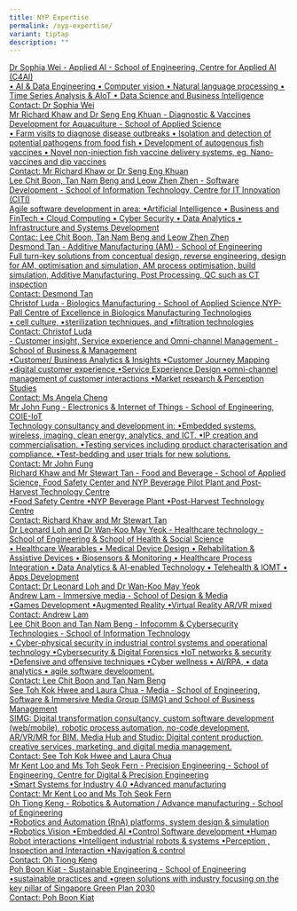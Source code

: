 ```yaml
---
title: NYP Expertise
permalink: /nyp-expertise/
variant: tiptap
description: ""
---
```

<p></p>
<div class="isomer-card-grid"><a rel="noopener noreferrer nofollow" href="Mailto: sophia_wei@nyp.edu.sg" class="isomer-card"><div class="isomer-card-body"><div class="isomer-card-title">Dr Sophia Wei - Applied AI - School of Engineering, Centre for Applied AI (C4AI)</div><div class="isomer-card-description">•	AI &amp; Data Engineering
•	Computer vision
•	Natural language processing
•	Time Series Analysis &amp; AIoT
•	Data Science and Business Intelligence</div><div class="isomer-card-link">Contact: Dr Sophia Wei</div></div></a>
<a rel="noopener noreferrer nofollow" href="Mailto: Richard_Khaw@nyp.edu.sg; seng_eng_khuan@nyp.edu.sg" class="isomer-card">
<div class="isomer-card-body">
<div class="isomer-card-title">Mr Richard Khaw and Dr Seng Eng Khuan - Diagnostic &amp; Vaccines Development
for Aquaculture - School of Applied Science</div>
<div class="isomer-card-description">• Farm visits to diagnose disease outbreaks • Isolation and detection
of potential pathogens from food fish • Development of autogenous fish
vaccines • Novel non-injection fish vaccine delivery systems, eg. Nano-vaccines
and dip vaccines</div>
<div class="isomer-card-link">Contact: Mr Richard Khaw or Dr Seng Eng Khuan</div>
</div>
</a><a rel="noopener noreferrer nofollow" href="Mailto:lee_chit_boon@nyp.edu.sg; tan_nam_beng@nyp.edu.sg; leow_zhen_zhen@nyp.edu.sg" class="isomer-card"><div class="isomer-card-body"><div class="isomer-card-title">Lee Chit Boon, Tan Nam Beng and Leow Zhen Zhen - Software Development - School of Information Technology, Centre for IT Innovation (CITI)</div><div class="isomer-card-description">Agile software development in area:	
•Artificial Intelligence
•	Business and FinTech
•	Cloud Computing
•	Cyber Security
•	Data Analytics
•	Infrastructure and Systems Development</div><div class="isomer-card-link">Contac: Lee Chit Boon, Tan Nam Beng and Leow Zhen Zhen</div></div></a>
<a rel="noopener noreferrer nofollow" href="Mailto:desmond_tan@nyp.edu.sg" class="isomer-card">
<div class="isomer-card-body">
<div class="isomer-card-title">Desmond Tan - Additive Manufacturing (AM) - School of Engineering</div>
<div class="isomer-card-description">Full turn-key solutions from conceptual design, reverse engineering, design
for AM, optimisation and simulation, AM process optimisation, build simulation,
Additive Manufacturing, Post Processing, QC such as CT inspection</div>
<div class="isomer-card-link">Contact: Desmond Tan</div>
</div>
</a><a rel="noopener noreferrer nofollow" href="Mailto:christof_luda@nyp.edu.sg" class="isomer-card"><div class="isomer-card-body"><div class="isomer-card-title">Christof Luda - Biologics Manufacturing - School of Applied Science,NYP-Pall Centre of Excellence in Biologics Manufacturing Technologies</div><div class="isomer-card-description">• cell culture, 
•sterilization techniques, and 
•filtration technologies</div><div class="isomer-card-link">Contact: Christof Luda</div></div></a>
<a rel="noopener noreferrer nofollow" href="Mailto:angela_cheng@nyp.edu.sg" class="isomer-card">
<div class="isomer-card-body">
<div class="isomer-card-title">- Customer insight, Service experience and Omni-channel Management - School
of Business &amp; Management</div>
<div class="isomer-card-description">•Customer/ Business Analytics &amp; Insights •Customer Journey Mapping
•digital customer experience •Service Experience Design •omni-channel management
of customer interactions •Market research &amp; Perception Studies</div>
<div class="isomer-card-link">Contact: Ms Angela Cheng</div>
</div>
</a><a rel="noopener noreferrer nofollow" href="Mailto:John_FUNG@nyp.edu.sg" class="isomer-card"><div class="isomer-card-body"><div class="isomer-card-title">Mr John Fung - Electronics &amp; Internet of Things - School of Engineering, COIE-IoT</div><div class="isomer-card-description">Technology consultancy and development in: •Embedded systems, wireless, imaging, clean energy, analytics, and ICT. 
•IP creation and commercialisation. •Testing services including product characterisation and compliance.
 •Test-bedding and user trials for new solutions.</div><div class="isomer-card-link">Contact: Mr John Fung</div></div></a>
<a rel="noopener noreferrer nofollow" href="Mailto:Richard_Khaw@nyp.edu.sg; Stewart_Tan@nyp.edu.sg" class="isomer-card">
<div class="isomer-card-body">
<div class="isomer-card-title">Richard Khaw and Mr Stewart Tan - Food and Beverage - School of Applied
Science, Food Safety Center and NYP Beverage Pilot Plant and Post-Harvest
Technology Centre</div>
<div class="isomer-card-description">•Food Safety Centre •NYP Beverage Plant •Post-Harvest Technology Centre</div>
<div class="isomer-card-link">Contact: Richard Khaw and Mr Stewart Tan</div>
</div>
</a><a rel="noopener noreferrer nofollow" href="Mailto:leonard_loh@nyp.edu.sg; WAN_Koo_May_Yeok@nyp.edu.sg" class="isomer-card"><div class="isomer-card-body"><div class="isomer-card-title">Dr Leonard Loh and Dr Wan-Koo May Yeok - Healthcare technology - School of Engineering &amp; School of Health &amp; Social Science</div><div class="isomer-card-description">•	Healthcare Wearables
•	Medical Device Design
•	Rehabilitation &amp; Assistive Devices
•	Biosensors &amp; Monitoring
•	Healthcare Process Integration
•	Data Analytics &amp; AI-enabled Technology
•	Telehealth &amp; IOMT
•	Apps Development </div><div class="isomer-card-link">Contact: Dr Leonard Loh and Dr Wan-Koo May Yeok</div></div></a>
<a rel="noopener noreferrer nofollow" href="Mailto:andrew_lam@nyp.edu.sg" class="isomer-card">
<div class="isomer-card-body">
<div class="isomer-card-title">Andrew Lam - Immersive media - School of Design &amp; Media</div>
<div class="isomer-card-description">•Games Development •Augmented Reality •Virtual Reality AR/VR mixed</div>
<div class="isomer-card-link">Contact: Andrew Lam</div>
</div>
</a><a rel="noopener noreferrer nofollow" href="Mailto:lee_chit_boon@nyp.edu.sg; tan_nam_beng@nyp.edu.sg" class="isomer-card"><div class="isomer-card-body"><div class="isomer-card-title">Lee Chit Boon and Tan Nam Beng - Infocomm &amp; Cybersecurity Technologies - School of Information Technology</div><div class="isomer-card-description">•	Cyber-physical security in industrial control systems  and operational technology
•Cybersecurity &amp; Digital Forensics
•IoT networks &amp; security
•Defensive and offensive techniques
•Cyber wellness
• AI/RPA,
• data analytics 
• agile software development. </div><div class="isomer-card-link">Contact: Lee Chit Boon and Tan Nam Beng</div></div></a>
<a rel="noopener noreferrer nofollow" href="Mailto:See_toh_kok_hwee@nyp.edu.sg; laura_chua@nyp.edu.sg" class="isomer-card">
<div class="isomer-card-body">
<div class="isomer-card-title">See Toh Kok Hwee and Laura Chua - Media - School of Engineering, Software
&amp; Immersive Media Group (SIMG) and School of Business Management</div>
<div class="isomer-card-description">SIMG: Digital transformation consultancy, custom software development
(web/mobile), robotic process automation, no-code development, AR/VR/MR
for BIM. Media Hub and Studio: Digital content production, creative services,
marketing, and digital media management.</div>
<div class="isomer-card-link">Contact: See Toh Kok Hwee and Laura Chua</div>
</div>
</a><a rel="noopener noreferrer nofollow" href="Mailto:kent_loo@nyp.edu.sg; toh_seok_fern@nyp.edu.sg" class="isomer-card"><div class="isomer-card-body"><div class="isomer-card-title">Mr Kent Loo and Ms Toh Seok Fern - Precision Engineering - School of Engineering, Centre for Digital &amp; Precision Engineering</div><div class="isomer-card-description">•Smart Systems for Industry 4.0
•Advanced manufacturing</div><div class="isomer-card-link">Contact: Mr Kent Loo and Ms Toh Seok Fern</div></div></a>
<a rel="noopener noreferrer nofollow" href="Mailto:oh_tiong_keng@nyp.edu.sg" class="isomer-card">
<div class="isomer-card-body">
<div class="isomer-card-title">Oh Tiong Keng - Robotics &amp; Automation / Advance manufacturing - School
of Engineering</div>
<div class="isomer-card-description">•Robotics and Automation (RnA) platforms, system design &amp; simulation
•Robotics Vision •Embedded AI •Control Software development •Human Robot
interactions •Intelligent industrial robots &amp; systems •Perception ,
Inspection and Interaction •Navigation &amp; control</div>
<div class="isomer-card-link">Contact: Oh Tiong Keng</div>
</div>
</a><a rel="noopener noreferrer nofollow" href="Mailto:poh_boon_kiat@nyp.edu.sg" class="isomer-card"><div class="isomer-card-body"><div class="isomer-card-title">Poh Boon Kiat - Sustainable Engineering - School of Engineering</div><div class="isomer-card-description">•sustainable practices and 
•green solutions with industry focusing on the key pillar of Singapore Green Plan 2030</div><div class="isomer-card-link">Contact: Poh Boon Kiat</div></div></a>
</div>
<p></p>